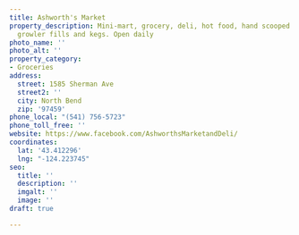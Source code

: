```yaml
---
title: Ashworth's Market
property_description: Mini-mart, grocery, deli, hot food, hand scooped ice cream,
  growler fills and kegs. Open daily
photo_name: ''
photo_alt: ''
property_category:
- Groceries
address:
  street: 1585 Sherman Ave
  street2: ''
  city: North Bend
  zip: '97459'
phone_local: "(541) 756-5723"
phone_toll_free: ''
website: https://www.facebook.com/AshworthsMarketandDeli/
coordinates:
  lat: '43.412296'
  lng: "-124.223745"
seo:
  title: ''
  description: ''
  imgalt: ''
  image: ''
draft: true

---
```

